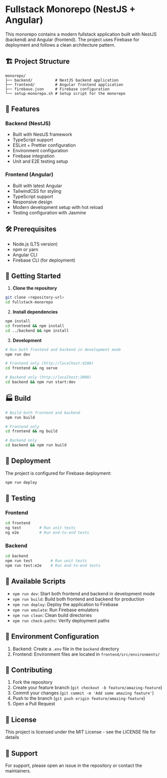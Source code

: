 # Fullstack Monorepo (NestJS + Angular)

This monorepo contains a modern fullstack application built with NestJS (backend) and Angular (frontend). The project uses Firebase for deployment and follows a clean architecture pattern.

## 🏗️ Project Structure

```
monorepo/
├── backend/          # NestJS backend application
├── frontend/         # Angular frontend application
├── firebase.json     # Firebase configuration
└── setup-monorepo.sh # Setup script for the monorepo
```

## 🚀 Features

### Backend (NestJS)
- Built with NestJS framework
- TypeScript support
- ESLint + Prettier configuration
- Environment configuration
- Firebase integration
- Unit and E2E testing setup

### Frontend (Angular)
- Built with latest Angular
- TailwindCSS for styling
- TypeScript support
- Responsive design
- Modern development setup with hot reload
- Testing configuration with Jasmine

## 🛠️ Prerequisites

- Node.js (LTS version)
- npm or yarn
- Angular CLI
- Firebase CLI (for deployment)

## 🚦 Getting Started

1. **Clone the repository**
```bash
git clone <repository-url>
cd fullstack-monorepo
```

2. **Install dependencies**
```bash
npm install
cd frontend && npm install
cd ../backend && npm install
```

3. **Development**
```bash
# Run both frontend and backend in development mode
npm run dev

# Frontend only (http://localhost:4200)
cd frontend && ng serve

# Backend only (http://localhost:3000)
cd backend && npm run start:dev
```

## 🏭 Build

```bash
# Build both frontend and backend
npm run build

# Frontend only
cd frontend && ng build

# Backend only
cd backend && npm run build
```

## 🚀 Deployment

The project is configured for Firebase deployment:

```bash
npm run deploy
```

## 🧪 Testing

### Frontend
```bash
cd frontend
ng test        # Run unit tests
ng e2e         # Run end-to-end tests
```

### Backend
```bash
cd backend
npm run test        # Run unit tests
npm run test:e2e    # Run end-to-end tests
```

## 🔧 Available Scripts

- `npm run dev`: Start both frontend and backend in development mode
- `npm run build`: Build both frontend and backend for production
- `npm run deploy`: Deploy the application to Firebase
- `npm run emulate`: Run Firebase emulators
- `npm run clean`: Clean build directories
- `npm run check-paths`: Verify deployment paths

## 📝 Environment Configuration

1. Backend: Create a `.env` file in the `backend` directory
2. Frontend: Environment files are located in `frontend/src/environments/`

## 🤝 Contributing

1. Fork the repository
2. Create your feature branch (`git checkout -b feature/amazing-feature`)
3. Commit your changes (`git commit -m 'Add some amazing feature'`)
4. Push to the branch (`git push origin feature/amazing-feature`)
5. Open a Pull Request

## 📄 License

This project is licensed under the MIT License - see the LICENSE file for details

## 👥 Support

For support, please open an issue in the repository or contact the maintainers.
